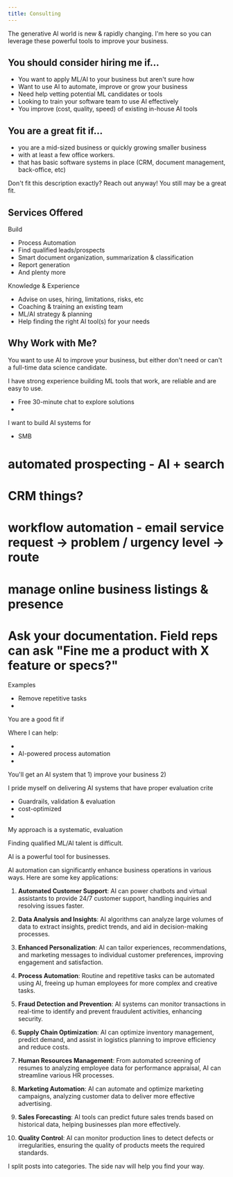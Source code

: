 ```yaml
---
title: Consulting
---
```


The generative AI world is new & rapidly changing. I'm here so you can leverage these powerful tools to improve your business.

## You should consider hiring me if...

* You want to apply ML/AI to your business but aren't sure how
* Want to use AI to automate, improve or grow your business
* Need help vetting potential ML candidates or tools
* Looking to train your software team to use AI effectively
* You improve (cost, quality, speed) of existing in-house AI tools

## You are a great fit if...

* you are a mid-sized business or quickly growing smaller business
* with at least a few office workers.
* that has basic software systems in place (CRM, document management, back-office, etc)

Don't fit this description exactly? Reach out anyway! You still may be a great fit.

## Services Offered
Build

* Process Automation
* Find qualified leads/prospects
* Smart document organization, summarization & classification
* Report generation
* And plenty more

Knowledge & Experience

* Advise on uses, hiring, limitations, risks, etc
* Coaching & training an existing team
* ML/AI strategy & planning
* Help finding the right AI tool(s) for your needs


## Why Work with Me?

You want to use AI to improve your business, but either don't need or can't a full-time data science candidate.



I have strong experience building ML tools that work, are reliable and are easy to use.




* Free 30-minute chat to explore solutions
* 

I want to build AI systems for

* SMB



# automated prospecting - AI + search
# CRM things?
# workflow automation - email service request -> problem / urgency level -> route
# manage online business listings & presence
# Ask your documentation. Field reps can ask "Fine me a product with X feature or specs?"

Examples

* Remove repetitive tasks
* 



You are a good fit if




Where I can help:

* 
* AI-powered process automation
* 



You'll get an AI system that 1) improve your business 2)  

I pride myself on delivering AI systems that have proper evaluation crite

* Guardrails, validation & evaluation
* cost-optimized
* 

My approach is a systematic, evaluation

Finding qualified ML/AI talent is difficult. 

AI is a powerful tool for businesses. 


AI automation can significantly enhance business operations in various ways. Here are some key applications:

1. **Automated Customer Support**: AI can power chatbots and virtual assistants to provide 24/7 customer support, handling inquiries and resolving issues faster.

2. **Data Analysis and Insights**: AI algorithms can analyze large volumes of data to extract insights, predict trends, and aid in decision-making processes.

3. **Enhanced Personalization**: AI can tailor experiences, recommendations, and marketing messages to individual customer preferences, improving engagement and satisfaction.

4. **Process Automation**: Routine and repetitive tasks can be automated using AI, freeing up human employees for more complex and creative tasks.

5. **Fraud Detection and Prevention**: AI systems can monitor transactions in real-time to identify and prevent fraudulent activities, enhancing security.

6. **Supply Chain Optimization**: AI can optimize inventory management, predict demand, and assist in logistics planning to improve efficiency and reduce costs.

7. **Human Resources Management**: From automated screening of resumes to analyzing employee data for performance appraisal, AI can streamline various HR processes.

8. **Marketing Automation**: AI can automate and optimize marketing campaigns, analyzing customer data to deliver more effective advertising.

9. **Sales Forecasting**: AI tools can predict future sales trends based on historical data, helping businesses plan more effectively.

10. **Quality Control**: AI can monitor production lines to detect defects or irregularities, ensuring the quality of products meets the required standards.



I split posts into categories. The side nav will help you find your way.

